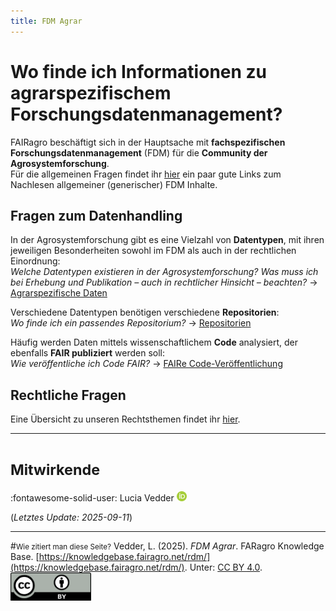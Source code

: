 ```yaml
---
title: FDM Agrar
---
```


# Wo finde ich Informationen zu agrarspezifischem Forschungsdatenmanagement?

FAIRagro beschäftigt sich in der Hauptsache mit **fachspezifischen Forschungsdatenmanagement** (FDM) für die **Community der Agrosystemforschung**.  
Für die allgemeinen Fragen findet ihr [hier](../basics.md) ein paar gute Links zum Nachlesen allgemeiner (generischer) FDM Inhalte.


## Fragen zum Datenhandling
In der Agrosystemforschung gibt es eine Vielzahl von **Datentypen**, mit ihren jeweiligen Besonderheiten sowohl im FDM als auch in der rechtlichen Einordnung:  
*Welche Datentypen existieren in der Agrosystemforschung? Was muss ich bei Erhebung und Publikation – auch in rechtlicher Hinsicht – beachten?*
&rarr; [Agrarspezifische Daten](specific_data.md)

Verschiedene Datentypen benötigen verschiedene **Repositorien**:  
*Wo finde ich ein passendes Repositorium?*
&rarr; [Repositorien](data_repositories.md)

Häufig werden Daten mittels wissenschaftlichem **Code** analysiert, der ebenfalls **FAIR publiziert** werden soll:  
*Wie veröffentliche ich Code FAIR?*
&rarr; [FAIRe Code-Veröffentlichung](fair_code.md)


## Rechtliche Fragen
Eine Übersicht zu unseren Rechtsthemen findet ihr [hier](../legal/index.md).



---
# <small>Mitwirkende</small>
:fontawesome-solid-user: Lucia Vedder [![ORCID icon](../images/ORCID-iD_icon_16x16.png)](https://orcid.org/0000-0002-8924-9800)

(*Letztes Update: 2025-09-11*)

---
#<small>Wie zitiert man diese Seite?</small>
Vedder, L. (2025). *FDM Agrar*. FARagro Knowledge Base. [https://knowledgebase.fairagro.net/rdm/](https://knowledgebase.fairagro.net/rdm/). Unter: [CC BY 4.0](https://creativecommons.org/licenses/by/4.0/).  
[![CC BY Logo](../images/cc-by.png)](https://creativecommons.org/licenses/by/4.0/)

